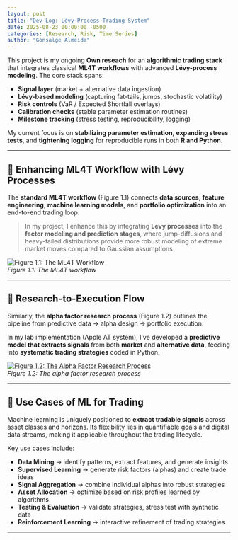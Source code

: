 ```yaml
---
layout: post
title: "Dev Log: Lévy-Process Trading System"
date: 2025-08-23 00:00:00 -0500
categories: [Research, Risk, Time Series]
author: "Gonsalge Almeida"
---
```


This project is my ongoing **Own reseach** for an **algorithmic trading stack** that integrates classical **ML4T workflows** with advanced **Lévy-process modeling**. The core stack spans:

- **Signal layer** (market + alternative data ingestion)  
- **Lévy-based modeling** (capturing fat-tails, jumps, stochastic volatility)  
- **Risk controls** (VaR / Expected Shortfall overlays)  
- **Calibration checks** (stable parameter estimation routines)  
- **Milestone tracking** (stress testing, reproducibility, logging)  

My current focus is on **stabilizing parameter estimation**, **expanding stress tests**, and **tightening logging** for reproducible runs in both **R and Python**. 

---

## 🔹 Enhancing ML4T Workflow with Lévy Processes  

The **standard ML4T workflow** (Figure 1.1) connects **data sources**, **feature engineering**, **machine learning models**, and **portfolio optimization** into an end-to-end trading loop.  

> In my project, I enhance this by integrating **Lévy processes** into the **factor modeling and prediction stages**, where jump-diffusions and heavy-tailed distributions provide more robust modeling of extreme market moves compared to Gaussian assumptions.  

![Figure 1.1: The ML4T Workflow](/assets/img/ML4T_workflow.png)  
*Figure 1.1: The ML4T workflow*

---

## 🔹 Research-to-Execution Flow  

Similarly, the **alpha factor research process** (Figure 1.2) outlines the pipeline from predictive data → alpha design → portfolio execution.  

In my lab implementation (Apple AT system), I’ve developed a **predictive model that extracts signals** from both **market** and **alternative data**, feeding into **systematic trading strategies** coded in Python.  

[![Figure 1.2: The Alpha Factor Research Process](/assets/img/alpha_process.png)](/assets/img/alpha_process.png)  
*Figure 1.2: The alpha factor research process*

---

## 🔹 Use Cases of ML for Trading  

Machine learning is uniquely positioned to **extract tradable signals** across asset classes and horizons. Its flexibility lies in quantifiable goals and digital data streams, making it applicable throughout the trading lifecycle.  

Key use cases include:  

- **Data Mining** → identify patterns, extract features, and generate insights  
- **Supervised Learning** → generate risk factors (alphas) and create trade ideas  
- **Signal Aggregation** → combine individual alphas into robust strategies  
- **Asset Allocation** → optimize based on risk profiles learned by algorithms  
- **Testing & Evaluation** → validate strategies, stress test with synthetic data  
- **Reinforcement Learning** → interactive refinement of trading strategies  

---


